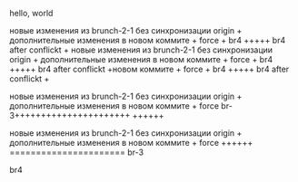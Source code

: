 hello, world



новые изменения из brunch-2-1 без синхронизации origin + дополнительные изменения в новом коммите + force + br4 +++++ br4 after conflickt +
новые изменения из brunch-2-1 без синхронизации origin + дополнительные изменения в новом коммите + force + br4 +++++ br4 after conflickt +новом коммите + force + br4 +++++ br4 after conflickt +

 
новые изменения из brunch-2-1 без синхронизации origin + дополнительные изменения в новом коммите + force
br-3++++++++++++++++++++++ ++++++

новые изменения из brunch-2-1 без синхронизации origin + дополнительные изменения в новом коммите + force ++++++ ======================
br-3



br4
